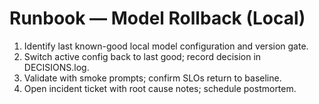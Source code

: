 # Runbook — Model Rollback (Local)
1) Identify last known-good local model configuration and version gate.
2) Switch active config back to last good; record decision in DECISIONS.log.
3) Validate with smoke prompts; confirm SLOs return to baseline.
4) Open incident ticket with root cause notes; schedule postmortem.